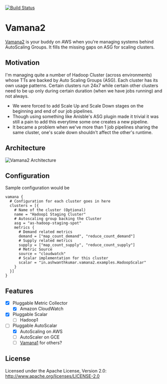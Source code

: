[![Build Status](https://snap-ci.com/ashwanthkumar/vamana2/branch/master/build_image)](https://snap-ci.com/ashwanthkumar/vamana2/branch/master)

# Vamana2
[Vamana2](https://en.wikipedia.org/wiki/Vamana) is your buddy on AWS when you're managing systems behind AutoScaling Groups. It fills the missing gaps on ASG for scaling clusters.

## Motivation
I'm managing quite a number of Hadoop Cluster (across environments) whose TTs are backed by Auto Scaling Groups (ASG). 
Each cluster has its own usage patterns. Certain clusters run 24x7 while certain other clusters need to be up only during certain duration (when we have jobs running) and not always.
- We were forced to add Scale Up and Scale Down stages on the beginning and end of our job pipelines.
- Though using something like Anisble's ASG plugin made it trivial it was still a pain to add this everytime some one creates a new pipeline.
- It became a problem when we've more than 1 job pipelines sharing the same cluster, one's scale down shouldn't affect the other's runtime.

## Architecture
![Vamana2 Architecture](https://raw.githubusercontent.com/ashwanthkumar/vamana2/master/docs/vaman-architecture.png)

## Configuration
Sample configuration would be
```
vamana {
  # Configuration for each cluster goes in here
  clusters = [{
    # Name of the cluster (Optional)
    name = "Hadoop1 Staging Cluster"
    # Autoscaling group backing the Cluster
    asg = "as-hadoop-staging-spot"
    metrics {
      # Demand related metrics
      demand = ["map_count_demand", "reduce_count_demand"]
      # Supply related metrics
      supply = ["map_count_supply", "reduce_count_supply"]
      # Metric Source
      source = "cloudwatch"
      # Scalar implementation for this cluster
      scalar = "in.ashwanthkumar.vamana2.examples.HadoopScalar"
    }
  }]
}
```

## Features
- [x] Pluggable Metric Collector
  - [x] Amazon CloudWatch
- [x] Pluggable Scalar
  - [ ] Hadoop1
- [ ] Pluggable AutoScalar
  - [x] AutoScaling on AWS
  - [ ] AutoScaler on GCE
  - [ ] [Vamana1](http://github.com/ashwanthkumar/vamana) for others?

## License
Licensed under the Apache License, Version 2.0: http://www.apache.org/licenses/LICENSE-2.0
